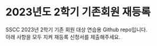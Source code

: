 # 2023년도 2학기 기존회원 재등록

SSCC 2023년 2학기 기존 회원 대상 연습용 Github repo입니다.  
아래 사항을 모두 지켜 재등록 신청서를 제출해주세요.

